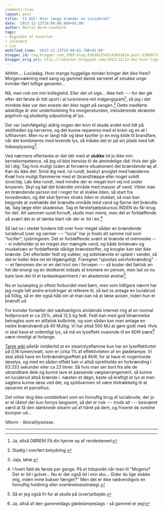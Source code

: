 ```yaml
---
comments:true
layout: post
title: '13 DEC: Hvor længe brænder en Luciabrud?'
date: '2013-12-13T10:00:00.000+01:00'
author: Martin Worm-Leonhard
tags:
- Bagsiden af kuverten
- Julenørd
- Lys
modified_time: '2013-12-13T10:00:01.788+01:00'
blogger_id: tag:blogger.com,1999:blog-6363822545143881814.post-5160971864927125270
blogger_orig_url: http://labnoter.blogspot.com/2013/12/13-dec-hvor-lnge-brnder-en-luciabrud.html
---
```


Ahhhh.... Luciadag. Hvor mange hyggelige minder bringer det ikke frem?
Morgenvækning med sang og gammel dansk serveret af smukke unge kvinder
iført luftige gevanter... 

Nå, men nok om min kollegietid. Eller det vil
sige... Ikke helt --- for der gik efter det første år lidt sport i at
lureminere mit indgangsparti[^1], så jeg i det mindste ikke var den
eneste der blev taget på sengen.[^2] Dette medførte adskillige år stor
underholdning fra morgenstunden, inkluderende skræmte pigehvin og
pludselig udpustning af lys. 

Der var (selvfølgelig) aldrig nogen der kom
til skade andet end lidt på stoltheden og nerverne, og det kunne
repareres med et kram og en øl i lufthavnen. Men nu er langt hår og løse
kjortler jo en evig kilde til brandfare, når det kombineres med levende
lys, så måske det er på sin plads med lidt folkeoplysning[^3].

Ved nærmere eftertanke er det dér med at **slukke** ild jo ikke min
kernekompetence, så jeg vil blot henvise til de almindelige råd: Hvis
der går ild i dig: Tag hvis muligt (uden at forværre situationen) det
brændende tøj af. Kan du ikke det: Smid dig ned, rul rundt, beskyt
ansigtet med hænderne. Kvæl hvis muligt flammerne med et (brand)tæppe
eller noget solidt (over)tøj. Løb ikke rundt, med mindre der er meget
kort vej ind under bruseren. Skyl og køl det brændte område med masser
af vand. Vikler man en brændende person ind i noget for at slukke ilden,
så start fra hovedenden, og det skal fjernes straks ilden er slukket, så
man kan begynde at ovehælde det brændte område med vand og fjerne det
brændte tøj. Søg læge eller skadestue. Tag et førstehjælpskursus INDEN
du får brug for det. Alt sammen sund fornuft, skulle man mene, men det
er forbløffende så svært det er at tænke klart når der er ild i
én.[^4]

Så lad os i stedet fundere lidt over hvor meget sådan en brændende
luciabrud lyser og varmer --- "lucia" har jo trods alt samme rod som
"lucifer"; lysbringeren. Det er forbløffende svært at brænde et menneske
--- vi indeholder jo en meget stor mængde vand, og både bindevæv og
muskelvæv er forbløffende dårlige brændstoffer, og knogler kan slet ikke
brænde. Det efterlader fedt og sukker, og sidstnævnte er opløst i
vandet, så det er heller ikke ret let tilgængeligt. Fraregnet "spontan
selvforbrænding" --- et fænomen der er en del tvivl om i forvejen --- så
koster det faktisk en hel del energi og en dedikeret indsats at kremere
en person, men lad os nu bare lave det til et tankeeksperiment / en
akademisk øvelse[^5].

Nu er luciaoptog jo oftest forbundet med børn, men som tidligere nævnt
har jeg nogle lidt andre erindringer at referere til, så lad os antage
en luciabrud på 50kg, så er der også håb om at man kan nå at læse
avisen, inden hun er brændt ud. 

For kvinder fortæller det sædvanligvis
alvidende internet mig at en normal fedtprocent er ca 25%, altså 12,5 kg
fedt. 
Fedt kan med god tilnærmelse betragtes som en alifatisk kulbrinte,
og som sådan kan man antage en nedre brændværdi på 40 MJ/kg. Vi har
altså 500 MJ at gøre godt med. Hvis vi skal have et ordentligt lys, så
må en lyseffekt svarende til en 60W pære[^6] være rimeligt at forlange.

[Tante wiki](http://en.wikipedia.org/wiki/Candle) påstår imidlertid at
en stearinlysflamme kun har en lyseffektivitet på 0,16 lumen/watt, som
er cirka 1% af effektiviteten af en glødelampe. Vi skal altså have en
forbrændingseffekt på 6kW, for at have et nogenlunde læselys, og med en
sådan effekt kan vi altså opretholde en forbrænding i 83.333 sekunder
eller ca 23 timer. Så hvis man ser bort fra alle de ubrandbare dele og
kunne lave et passende vægearrangement, så kunne en luciabrud altså
brænde i  næsten et døgn, kaste så kraftigt et lys at man sagtens kunne
læse ved det, og spildvarmen vil være tilstrækkelig til at opvarme et
parcelhus.

Det virker dog ikke umiddelbart som en fornuftig brug af luciabrude, der
jo er et råstof der kun fornys langsomt, så det er nok --- trods alt ---
besværet værd at få den størknede stearin ud af håret på dem, og
friseret de svedne klumper ud...

\\Worm - (klorat)lysnisse.

------------------------------------------------------------------------

[^1]: Ja, altså DØREN! Få din hjerne op af rendestenen!

[^2]: Stadig i overført betydning.

[^3]: Jaja, tøhø.

[^4]: I hvert fald de første par gange. På et tidspunkt når man til
    "Mogens? Der er ild i gulvet... Nu er der også ild i min sko... Gider
    du lige slukke mig, inden mine bukser fænger?" Men det er ikke
    nødvendigvis en fornuftig holdning eller overlevelsesstrategi.

[^5]: Så er jeg også fri for at skulle på (over)arbejde.

[^6]: Ja, altså af den gammeldags glødelampeslags - så gammel er jeg!
